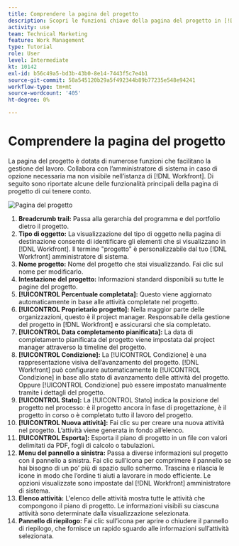```yaml
---
title: Comprendere la pagina del progetto
description: Scopri le funzioni chiave della pagina del progetto in [!DNL  Workfront] per pianificare e gestire i progetti.
activity: use
team: Technical Marketing
feature: Work Management
type: Tutorial
role: User
level: Intermediate
kt: 10142
exl-id: b56c49a5-bd3b-43b0-8e14-7443f5c7e4b1
source-git-commit: 58a545120b29a5f492344b89b77235e548e94241
workflow-type: tm+mt
source-wordcount: '405'
ht-degree: 0%

---
```


# Comprendere la pagina del progetto

La pagina del progetto è dotata di numerose funzioni che facilitano la gestione del lavoro. Collabora con l’amministratore di sistema in caso di opzione necessaria ma non visibile nell’istanza di [!DNL Workfront]. Di seguito sono riportate alcune delle funzionalità principali della pagina di progetto di cui tenere conto.

![Pagina del progetto](assets/project-page-graphic-for-planner.png)

1. **Breadcrumb trail:** Passa alla gerarchia del programma e del portfolio dietro il progetto.
2. **Tipo di oggetto:** La visualizzazione del tipo di oggetto nella pagina di destinazione consente di identificare gli elementi che si visualizzano in [!DNL Workfront]. Il termine &quot;progetto&quot; è personalizzabile dal tuo [!DNL Workfront] amministratore di sistema.
3. **Nome progetto:** Nome del progetto che stai visualizzando. Fai clic sul nome per modificarlo.
4. **Intestazione del progetto:** Informazioni standard disponibili su tutte le pagine del progetto.
5. **[!UICONTROL Percentuale completata]:** Questo viene aggiornato automaticamente in base alle attività completate nel progetto.
6. **[!UICONTROL Proprietario progetto]:** Nella maggior parte delle organizzazioni, questo è il project manager. Responsabile della gestione del progetto in [!DNL Workfront] e assicurarsi che sia completato.
7. **[!UICONTROL Data completamento pianificata]:** La data di completamento pianificata del progetto viene impostata dal project manager attraverso la timeline del progetto.
8. **[!UICONTROL Condizione]:** La [!UICONTROL Condizione] è una rappresentazione visiva dell’avanzamento del progetto. [!DNL Workfront] può configurare automaticamente le [!UICONTROL Condizione] in base allo stato di avanzamento delle attività del progetto. Oppure [!UICONTROL Condizione] può essere impostato manualmente tramite i dettagli del progetto.
9. **[!UICONTROL Stato]:** La [!UICONTROL Stato] indica la posizione del progetto nel processo: è il progetto ancora in fase di progettazione, è il progetto in corso o è completato tutto il lavoro del progetto.
10. **[!UICONTROL Nuova attività]:** Fai clic su per creare una nuova attività nel progetto. L’attività viene generata in fondo all’elenco.
11. **[!UICONTROL Esporta]:** Esporta il piano di progetto in un file con valori delimitati da PDF, fogli di calcolo o tabulazioni.
12. **Menu del pannello a sinistra:** Passa a diverse informazioni sul progetto con il pannello a sinistra. Fai clic sull’icona per comprimere il pannello se hai bisogno di un po’ più di spazio sullo schermo. Trascina e rilascia le icone in modo che l’ordine ti aiuti a lavorare in modo efficiente. Le opzioni visualizzate sono impostate dal [!DNL Workfront] amministratore di sistema.
13. **Elenco attività:** L&#39;elenco delle attività mostra tutte le attività che compongono il piano di progetto. Le informazioni visibili su ciascuna attività sono determinate dalla visualizzazione selezionata.
14. **Pannello di riepilogo:** Fai clic sull’icona per aprire o chiudere il pannello di riepilogo, che fornisce un rapido sguardo alle informazioni sull’attività selezionata.
